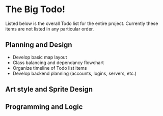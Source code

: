 # The Big Todo! 
Listed below is the overall Todo list for the entire project.
Currently these items are not listed in any particular order. 
 
## Planning and Design
* Develop basic map layout
* Class balancing and dependancy flowchart
* Organize timeline of Todo list items
* Develop backend planning (accounts, logins, servers, etc.)

## Art style and Sprite Design

## Programming and Logic
